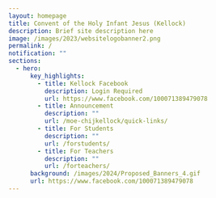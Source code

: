 ```yaml
---
layout: homepage
title: Convent of the Holy Infant Jesus (Kellock)
description: Brief site description here
image: /images/2023/websitelogobanner2.png
permalink: /
notification: ""
sections:
  - hero:
      key_highlights:
        - title: Kellock Facebook
          description: Login Required
          url: https://www.facebook.com/100071389479078
        - title: Announcement
          description: ""
          url: /moe-chijkellock/quick-links/
        - title: For Students
          description: ""
          url: /forstudents/
        - title: For Teachers
          description: ""
          url: /forteachers/
      background: /images/2024/Proposed_Banners_4.gif
      url: https://www.facebook.com/100071389479078
---
```

